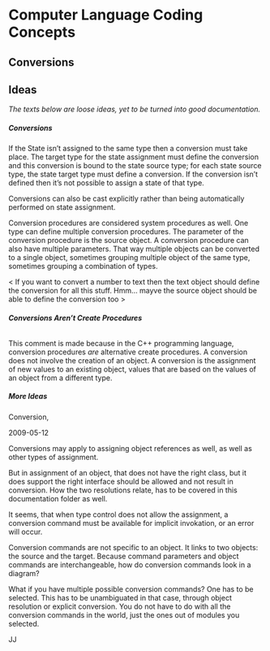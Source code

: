 ﻿Computer Language Coding Concepts
=================================

Conversions
------------

## **Ideas**
*The texts below are loose ideas, yet to be turned into good documentation.*


##### ***Conversions***
If the State isn’t assigned to the same type then a conversion must take place. The target type for the state assignment must define the conversion and this conversion is bound to the state source type; for each state source type, the state target type must define a conversion. If the conversion isn’t defined then it’s not possible to assign a state of that type.

Conversions can also be cast explicitly rather than being automatically performed on state assignment.

Conversion procedures are considered system procedures as well. One type can define multiple conversion procedures. The parameter of the conversion procedure is the source object. A conversion procedure can also have multiple parameters. That way multiple objects can be converted to a single object, sometimes grouping multiple object of the same type, sometimes grouping a combination of types.


< If you want to convert a number to text then the text object should define the conversion for all this stuff. Hmm… mayve the source object should be able to define the conversion too >
###### **Conversions Aren’t Create Procedures**
This comment is made because in the C++ programming language, conversion procedures *are* alternative create procedures. A conversion does not involve the creation of an object. A conversion is the assignment of new values to an existing object, values that are based on the values of an object from a different type.
##### ***More Ideas***
Conversion,

2009-05-12

Conversions may apply to assigning object references as well, as well as other types of assignment.

But in assignment of an object, that does not have the right class, but it does support the right interface should be allowed and not result in conversion. How the two resolutions relate, has to be covered in this documentation folder as well.

It seems, that when type control does not allow the assignment, a conversion command must be available for implicit invokation, or an error will occur.

Conversion commands are not specific to an object. It links to two objects: the source and the target. Because command parameters and object commands are interchangeable, how do conversion commands look in a diagram?

What if you have multiple possible conversion commands? One has to be selected. This has to be unambiguated in that case, through object resolution or explicit conversion. You do not have to do with all the conversion commands in the world, just the ones out of modules you selected.

JJ


